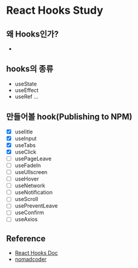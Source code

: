 # React Hooks Study

## 왜 Hooks인가?
 - 
## hooks의 종류
 - useState
 - useEffect
 - useRef
 ...

 ## 만들어볼 hook(Publishing to NPM)
  - [x] useIitle
  - [x] useInput
  - [x] useTabs
  - [x] useClick
  - [ ] usePageLeave
  - [ ] useFadeIn
  - [ ] useUllscreen
  - [ ] useHover
  - [ ] useNetwork
  - [ ] useNotification
  - [ ] useScroll
  - [ ] usePreventLeave
  - [ ] useConfirm
  - [ ] useAxios

## Reference
 - [React Hooks Doc](https://ko.reactjs.org/docs/hooks-intro.html)
 - [nomadcoder](https://nomadcoders.co/)
